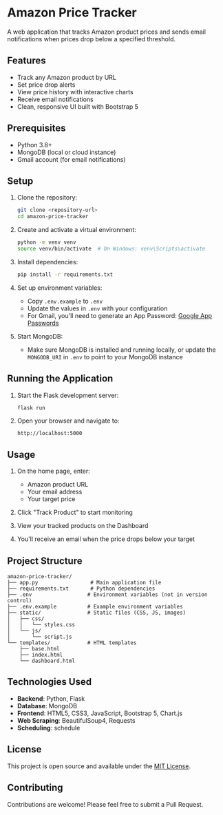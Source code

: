 # Amazon Price Tracker

A web application that tracks Amazon product prices and sends email notifications when prices drop below a specified threshold.

## Features

- Track any Amazon product by URL
- Set price drop alerts
- View price history with interactive charts
- Receive email notifications
- Clean, responsive UI built with Bootstrap 5

## Prerequisites

- Python 3.8+
- MongoDB (local or cloud instance)
- Gmail account (for email notifications)

## Setup

1. Clone the repository:
   ```bash
   git clone <repository-url>
   cd amazon-price-tracker
   ```

2. Create and activate a virtual environment:
   ```bash
   python -m venv venv
   source venv/bin/activate  # On Windows: venv\Scripts\activate
   ```

3. Install dependencies:
   ```bash
   pip install -r requirements.txt
   ```

4. Set up environment variables:
   - Copy `.env.example` to `.env`
   - Update the values in `.env` with your configuration
   - For Gmail, you'll need to generate an App Password: [Google App Passwords](https://myaccount.google.com/apppasswords)

5. Start MongoDB:
   - Make sure MongoDB is installed and running locally, or update the `MONGODB_URI` in `.env` to point to your MongoDB instance

## Running the Application

1. Start the Flask development server:
   ```bash
   flask run
   ```

2. Open your browser and navigate to:
   ```
   http://localhost:5000
   ```

## Usage

1. On the home page, enter:
   - Amazon product URL
   - Your email address
   - Your target price

2. Click "Track Product" to start monitoring

3. View your tracked products on the Dashboard

4. You'll receive an email when the price drops below your target

## Project Structure

```
amazon-price-tracker/
├── app.py                 # Main application file
├── requirements.txt       # Python dependencies
├── .env                  # Environment variables (not in version control)
├── .env.example          # Example environment variables
├── static/               # Static files (CSS, JS, images)
│   ├── css/
│   │   └── styles.css
│   └── js/
│       └── script.js
└── templates/            # HTML templates
    ├── base.html
    ├── index.html
    └── dashboard.html
```

## Technologies Used

- **Backend**: Python, Flask
- **Database**: MongoDB
- **Frontend**: HTML5, CSS3, JavaScript, Bootstrap 5, Chart.js
- **Web Scraping**: BeautifulSoup4, Requests
- **Scheduling**: schedule

## License

This project is open source and available under the [MIT License](LICENSE).

## Contributing

Contributions are welcome! Please feel free to submit a Pull Request.
